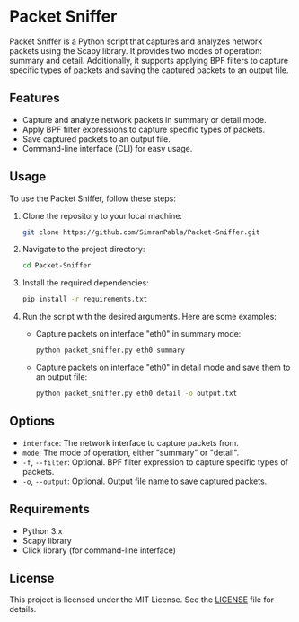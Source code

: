 # Packet Sniffer

Packet Sniffer is a Python script that captures and analyzes network packets using the Scapy library. It provides two modes of operation: summary and detail. Additionally, it supports applying BPF filters to capture specific types of packets and saving the captured packets to an output file.

## Features

- Capture and analyze network packets in summary or detail mode.
- Apply BPF filter expressions to capture specific types of packets.
- Save captured packets to an output file.
- Command-line interface (CLI) for easy usage.

## Usage

To use the Packet Sniffer, follow these steps:

1. Clone the repository to your local machine:
   ```bash
   git clone https://github.com/SimranPabla/Packet-Sniffer.git
   ```

2. Navigate to the project directory:
   ```bash
   cd Packet-Sniffer
   ```

3. Install the required dependencies:
   ```bash
   pip install -r requirements.txt
   ```

4. Run the script with the desired arguments. Here are some examples:
   - Capture packets on interface "eth0" in summary mode:
     ```bash
     python packet_sniffer.py eth0 summary
     ```
   - Capture packets on interface "eth0" in detail mode and save them to an output file:
     ```bash
     python packet_sniffer.py eth0 detail -o output.txt
     ```

## Options

- `interface`: The network interface to capture packets from.
- `mode`: The mode of operation, either "summary" or "detail".
- `-f`, `--filter`: Optional. BPF filter expression to capture specific types of packets.
- `-o`, `--output`: Optional. Output file name to save captured packets.

## Requirements

- Python 3.x
- Scapy library
- Click library (for command-line interface)

## License

This project is licensed under the MIT License. See the [LICENSE](LICENSE) file for details.
